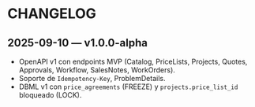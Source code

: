 # CHANGELOG

## 2025-09-10 — v1.0.0-alpha
- OpenAPI v1 con endpoints MVP (Catalog, PriceLists, Projects, Quotes, Approvals, Workflow, SalesNotes, WorkOrders).
- Soporte de `Idempotency-Key`, ProblemDetails.
- DBML v1 con `price_agreements` (FREEZE) y `projects.price_list_id` bloqueado (LOCK).
